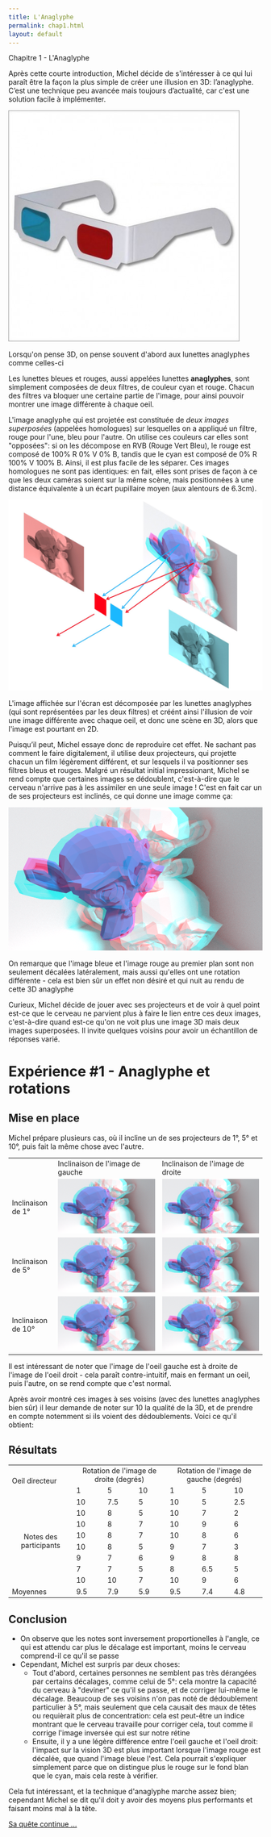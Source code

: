 ```yaml
---
title: L'Anaglyphe
permalink: chap1.html
layout: default
---
```


<div class="title-box">Chapitre 1 - L'Anaglyphe</div>

  Après cette courte introduction, Michel décide de s'intéresser à ce qui lui paraît être la façon la plus simple de créer une illusion en 3D: l’anaglyphe. C’est une technique peu avancée mais toujours d’actualité, car c'est une solution facile à implémenter.

![Lunettes anaglyphes](assets/img/lunettes-anaglyphes.jpg)

<div class="caption">Lorsqu'on pense 3D, on pense souvent d'abord aux lunettes anaglyphes comme celles-ci</div>

  Les lunettes bleues et rouges, aussi appelées lunettes **anaglyphes**, sont simplement composées de deux filtres, de couleur cyan et rouge. Chacun des filtres va bloquer une certaine partie de l'image, pour ainsi pouvoir montrer une image différente à chaque oeil.
  
  L'image anaglyphe qui est projetée est constituée de _deux images superposées_ (appelées homologues) sur lesquelles on a appliqué un filtre, rouge pour l'une, bleu pour l'autre. On utilise ces couleurs car elles sont "opposées": si on les décompose en RVB (Rouge Vert Bleu), le rouge est composé de 100% R 0% V 0% B, tandis que le cyan est composé de 0% R 100% V 100% B. Ainsi, il est plus facile de les séparer. Ces images homologues ne sont pas identiques: en fait, elles sont prises de façon à ce que les deux caméras soient sur la même scène, mais positionnées à une distance équivalente à un écart pupillaire moyen (aux alentours de 6.3cm).
  
![Anaglyphe Fonctionnement](assets/img/anaglyphe-miseenplace.jpg)

<div class="caption">L'image affichée sur l'écran est décomposée par les lunettes anaglyphes (qui sont représentées par les deux filtres) et créént ainsi l'illusion de voir une image différente avec chaque oeil, et donc une scène en 3D, alors que l'image est pourtant en 2D.</div>

Puisqu’il peut, Michel essaye donc de reproduire cet effet. Ne sachant pas comment le faire digitalement, il utilise deux projecteurs, qui projette chacun un film légèrement différent, et sur lesquels il va positionner ses filtres bleus et rouges. Malgré un résultat initial impressionant, Michel se rend compte que certaines images se dédoublent, c'est-à-dire que le cerveau n'arrive pas à les assimiler en une seule image ! C'est en fait car un de ses projecteurs est inclinés, ce qui donne une image comme ça:

![Anaglyphe problème](assets/img/anaglyphe-decale.png)

<div class="caption">On remarque que l'image bleue et l'image rouge au premier plan sont non seulement décalées latéralement, mais aussi qu'elles ont une rotation différente - cela est bien sûr un effet non désiré et qui nuit au rendu de cette 3D anaglyphe</div>

Curieux, Michel décide de jouer avec ses projecteurs et de voir à quel point est-ce que le cerveau ne parvient plus à faire le lien entre ces deux images, c'est-à-dire quand est-ce qu'on ne voit plus une image 3D mais deux images superposées. Il invite quelques voisins pour avoir un échantillon de réponses varié.

<div class="experience">
<h1>Expérience #1 - Anaglyphe et rotations</h1>
<h2>Mise en place</h2>

Michel prépare plusieurs cas, où il incline un de ses projecteurs de 1°, 5° et 10°, puis fait la même chose avec l'autre.

<table>
  <tr>
    <td></td>
    <td>Inclinaison de l'image de gauche</td>
    <td>Inclinaison de l'image de droite</td>
  </tr>
  <tr>
    <td>Inclinaison de 1°</td>
    <td><img src="assets/img/3D_left1.png"></td>
    <td><img src="assets/img/3D_right1.png"></td>
  </tr>
  <tr>
    <td>Inclinaison de 5°</td>
    <td><img src="assets/img/3D_left5.png"></td>
    <td><img src="assets/img/3D_right5.png"></td>
  </tr>
  <tr>
    <td>Inclinaison de 10°</td>
    <td><img src="assets/img/3D_left10.png"></td>
    <td><img src="assets/img/3D_right10.png"></td>
  </tr>
</table>

Il est intéressant de noter que l'image de l'oeil gauche est à droite de l'image de l'oeil droit - cela paraît contre-intuitif, mais en fermant un oeil, puis l'autre, on se rend compte que c'est normal.

Après avoir montré ces images à ses voisins (avec des lunettes anaglyphes bien sûr) il leur demande de noter sur 10 la qualité de la 3D, et de prendre en compte notemment si ils voient des dédoublements. Voici ce qu'il obtient:

<h2>Résultats</h2>

<table>
  <tr>
    <td rowspan="2">Oeil directeur</td>
    <td colspan="3" style="text-align:center;">Rotation de l'image de droite (degrés)</td>
    <td colspan="3" style="text-align:center;">Rotation de l'image de gauche (degrés)</td>
  </tr>
  <tr>
    <td>1</td>
    <td>5</td>
    <td>10</td>
    <td>1</td>
    <td>5</td>
    <td>10</td>
  </tr>
  <tr>
    <td rowspan="8" style="text-align:center;">Notes des participants</td>
    <td>10</td>
    <td>7.5</td>
    <td>5</td>
    <td>10</td>
    <td>5</td>
    <td>2.5</td>
  </tr>
  <tr>
    <td>10</td>
    <td>8</td>
    <td>5</td>
    <td>10</td>
    <td>7</td>
    <td>2</td>
  </tr>
  <tr>
    <td>10</td>
    <td>8</td>
    <td>7</td>
    <td>10</td>
    <td>9</td>
    <td>6</td>
  </tr>
  <tr>
    <td>10</td>
    <td>8</td>
    <td>7</td>
    <td>10</td>
    <td>8</td>
    <td>6</td>
  </tr>
  <tr>
    <td>10</td>
    <td>8</td>
    <td>5</td>
    <td>9</td>
    <td>7</td>
    <td>3</td>
  </tr>
  <tr>
    <td>9</td>
    <td>7</td>
    <td>6</td>
    <td>9</td>
    <td>8</td>
    <td>8</td>
  </tr>
  <tr>
    <td>7</td>
    <td>7</td>
    <td>5</td>
    <td>8</td>
    <td>6.5</td>
    <td>5</td>
  </tr>
  <tr>
    <td>10</td>
    <td>10</td>
    <td>7</td>
    <td>10</td>
    <td>9</td>
    <td>6</td>
  </tr>
  <tr>
    <td>Moyennes</td>
    <td>9.5</td>
    <td>7.9</td>
    <td>5.9</td>
    <td>9.5</td>
    <td>7.4</td>
    <td>4.8</td>
  </tr>
</table>

<h2>Conclusion</h2>

  - On observe que les notes sont inversement proportionelles à l'angle, ce qui est attendu car plus le décalage est important, moins le cerveau comprend-il ce qu'il se passe
  - Cependant, Michel est surpris par deux choses:
	- Tout d'abord, certaines personnes ne semblent pas très dérangées par certains décalages, comme celui de 5°: cela montre la capacité du cerveau à "deviner" ce qu'il se passe, et de corriger lui-même le décalage. Beaucoup de ses voisins n'on pas noté de dédoublement particulier à 5°, mais seulement que cela causait des maux de têtes ou requièrait plus de concentration: cela est peut-être un indice montrant que le cerveau travaille pour corriger cela, tout comme il corrige l'image inversée qui est sur notre rétine
	- Ensuite, il y a une légère différence entre l'oeil gauche et l'oeil droit: l'impact sur la vision 3D est plus important lorsque l'image rouge est décalée, que quand l'image bleue l'est. Cela pourrait s'expliquer simplement parce que on distingue plus le rouge sur le fond blan que le cyan, mais cela reste à vérifier.
	
</div>

Cela fut intéressant, et la technique d'anaglyphe marche assez bien; cependant Michel se dit qu'il doit y avoir des moyens plus performants et faisant moins mal à la tête. 

<a href="{{ '/chap2' | prepend: site.baseurl | prepend: site.url }}">Sa quête continue ...</a>

